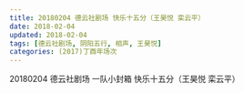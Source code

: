 ```yaml
---
title: 20180204 德云社剧场 快乐十五分（王昊悦 栾云平）
date: 2018-02-04
updated: 2018-02-04
tags: [德云社剧场, 阴阳五行, 相声, 王昊悦] 
categories: (2017)丁酉年场次 
---
```

20180204 德云社剧场 一队小封箱 快乐十五分（王昊悦 栾云平）

